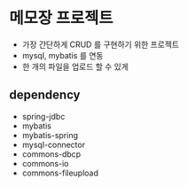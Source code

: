 # 메모장 프로젝트
* 가장 간단하게 CRUD 를 구현하기 위한 프로젝트
* mysql, mybatis 를 연동
* 한 개의 파일을 업로드 할 수 있게 

## dependency
* spring-jdbc
* mybatis
* mybatis-spring
* mysql-connector
* commons-dbcp
* commons-io
* commons-fileupload